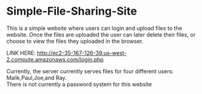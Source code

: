 # Simple-File-Sharing-Site
This is a simple website where users can login and upload files to the website.  Once the files are uploaded the user can later delete their files, or choose to view the files they uploaded in the browser.

LINK HERE: http://ec2-35-167-126-39.us-west-2.compute.amazonaws.com/login.php

Currently, the server currently serves files for four different users: Malik,Paul,Joe,and Ray.  
There is not currently a password system for this website



